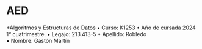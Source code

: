 # AED
*Algoritmos y Estructuras de Datos
• Curso: K1253
• Año de cursada 2024 1° cuatrimestre.
• Legajo: 213.413-5
• Apellido: Robledo  
• Nombre: Gastón Martín
